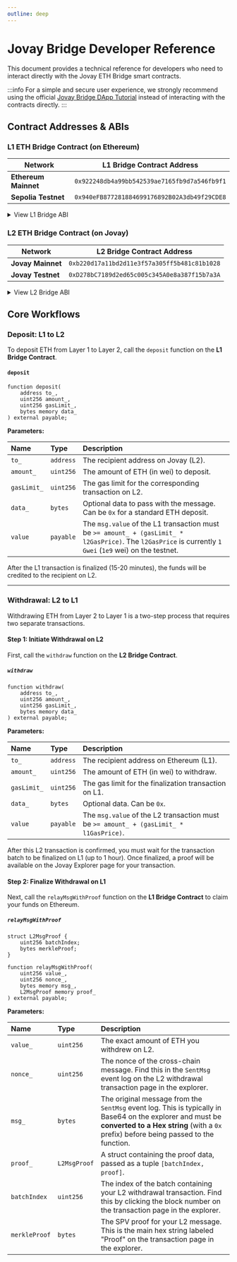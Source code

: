 ```yaml
---
outline: deep
---
```


# Jovay Bridge Developer Reference

This document provides a technical reference for developers who need to interact directly with the Jovay ETH Bridge smart contracts.

:::info
For a simple and secure user experience, we strongly recommend using the official [Jovay Bridge DApp Tutorial](../guide/jovay-bridge-dapp-tutorial.md) instead of interacting with the contracts directly.
:::

## Contract Addresses & ABIs
### L1 ETH Bridge Contract (on Ethereum)
| Network | L1 Bridge Contract Address |
| --- | --- |
| **Ethereum Mainnet** | `0x922248db4a99bb542539ae7165fb9d7a546fb9f1` |
| **Sepolia Testnet** | `0x940eFB877281884699176892B02A3db49f29CDE8` |

<details>
<summary>View L1 Bridge ABI</summary>

```json
[
  {
    "inputs": [
      {
        "internalType": "address",
        "name": "to_",
        "type": "address"
      },
      {
        "internalType": "uint256",
        "name": "amount_",
        "type": "uint256"
      },
      {
        "internalType": "uint256",
        "name": "gasLimit_",
        "type": "uint256"
      },
      {
        "internalType": "bytes",
        "name": "data_",
        "type": "bytes"
      }
    ],
    "name": "deposit",
    "outputs": [],
    "stateMutability": "payable",
    "type": "function"
  },
  {
    "inputs": [
      {
        "internalType": "uint256",
        "name": "value_",
        "type": "uint256"
      },
      {
        "internalType": "uint256",
        "name": "nonce_",
        "type": "uint256"
      },
      {
        "internalType": "bytes",
        "name": "msg_",
        "type": "bytes"
      },
      {
        "components": [
          {
            "internalType": "uint256",
            "name": "batchIndex",
            "type": "uint256"
          },
          {
            "internalType": "bytes",
            "name": "merkleProof",
            "type": "bytes"
          }
        ],
        "internalType": "struct IL1ETHBridge.L2MsgProof",
        "name": "proof_",
        "type": "tuple"
      }
    ],
    "name": "relayMsgWithProof",
    "outputs": [],
    "stateMutability": "payable",
    "type": "function"
  }
]
```
</details>

### L2 ETH Bridge Contract (on Jovay)
| Network | L2 Bridge Contract Address |
| --- | --- |
| **Jovay Mainnet** | `0xb220d17a11bd2d11e3f57a305ff5b481c81b1028` |
| **Jovay Testnet** | `0xD278bC7189d2ed65c005c345A0e8a387f15b7a3A` |

<details>
<summary>View L2 Bridge ABI</summary>

```json
[
    {
        "inputs": [
            {
                "internalType": "address",
                "name": "to_",
                "type": "address"
            },
            {
                "internalType": "uint256",
                "name": "amount_",
                "type": "uint256"
            },
            {
                "internalType": "uint256",
                "name": "gasLimit_",
                "type": "uint256"
            },
            {
                "internalType": "bytes",
                "name": "data_",
                "type": "bytes"
            }
        ],
        "name": "withdraw",
        "outputs": [],
        "stateMutability": "payable",
        "type": "function"
    }
]
```
</details>

## Core Workflows
### Deposit: L1 to L2
To deposit ETH from Layer 1 to Layer 2, call the `deposit` function on the **L1 Bridge Contract**.

#### `deposit`
```solidity
function deposit(
    address to_,
    uint256 amount_,
    uint256 gasLimit_,
    bytes memory data_
) external payable;
```

**Parameters:**

| Name | Type | Description |
| :--- | :--- | :--- |
| `to_` | `address` | The recipient address on Jovay (L2). |
| `amount_` | `uint256` | The amount of ETH (in wei) to deposit. |
| `gasLimit_` | `uint256` | The gas limit for the corresponding transaction on L2.  |
| `data_` | `bytes` | Optional data to pass with the message. Can be `0x` for a standard ETH deposit. |
| `value` | `payable` | The `msg.value` of the L1 transaction must be `>= amount_ + (gasLimit_ * l2GasPrice)`. The `l2GasPrice` is currently `1 Gwei` (`1e9` wei) on the testnet. |


After the L1 transaction is finalized (15-20 minutes), the funds will be credited to the recipient on L2.

---

### Withdrawal: L2 to L1
Withdrawing ETH from Layer 2 to Layer 1 is a two-step process that requires two separate transactions.

#### Step 1: Initiate Withdrawal on L2
First, call the `withdraw` function on the **L2 Bridge Contract**.

##### `withdraw`
```solidity
function withdraw(
    address to_,
    uint256 amount_,
    uint256 gasLimit_,
    bytes memory data_
) external payable;
```

**Parameters:**

| Name | Type | Description |
| :--- | :--- | :--- |
| `to_` | `address` | The recipient address on Ethereum (L1). |
| `amount_` | `uint256` | The amount of ETH (in wei) to withdraw. |
| `gasLimit_` | `uint256` | The gas limit for the finalization transaction on L1. |
| `data_` | `bytes` | Optional data. Can be `0x`. |
| `value` | `payable` | The `msg.value` of the L2 transaction must be `>= amount_ + (gasLimit_ * l1GasPrice)`. |


After this L2 transaction is confirmed, you must wait for the transaction batch to be finalized on L1 (up to 1 hour). Once finalized, a proof will be available on the Jovay Explorer page for your transaction.

#### Step 2: Finalize Withdrawal on L1
Next, call the `relayMsgWithProof` function on the **L1 Bridge Contract** to claim your funds on Ethereum.

##### `relayMsgWithProof`
```solidity
struct L2MsgProof {
    uint256 batchIndex;
    bytes merkleProof;
}

function relayMsgWithProof(
    uint256 value_,
    uint256 nonce_,
    bytes memory msg_,
    L2MsgProof memory proof_
) external payable;
```

**Parameters:**

| Name | Type | Description |
| :--- | :--- | :--- |
| `value_` | `uint256` | The exact amount of ETH you withdrew on L2. |
| `nonce_` | `uint256` | The nonce of the cross-chain message. Find this in the `SentMsg` event log on the L2 withdrawal transaction page in the explorer. |
| `msg_` | `bytes` | The original message from the `SentMsg` event log. This is typically in Base64 on the explorer and must be **converted to a Hex string** (with a `0x` prefix) before being passed to the function. |
| `proof_` | `L2MsgProof` | A struct containing the proof data, passed as a tuple `[batchIndex, proof]`. |
| `batchIndex` | `uint256` | The index of the batch containing your L2 withdrawal transaction. Find this by clicking the block number on the transaction page in the explorer. |
| `merkleProof` | `bytes` | The SPV proof for your L2 message. This is the main hex string labeled "Proof" on the transaction page in the explorer. |